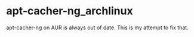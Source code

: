 # apt-cacher-ng_archlinux
apt-cacher-ng on AUR is always out of date.
This is my attempt to fix that.

